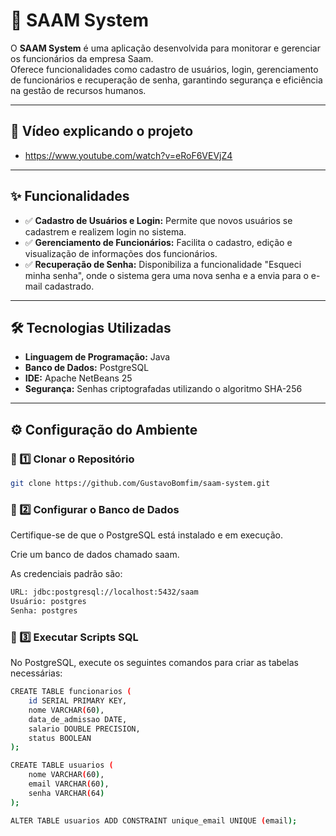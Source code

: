 # 🚀 SAAM System

O **SAAM System** é uma aplicação desenvolvida para monitorar e gerenciar os funcionários da empresa Saam.  
Oferece funcionalidades como cadastro de usuários, login, gerenciamento de funcionários e recuperação de senha, garantindo segurança e eficiência na gestão de recursos humanos.

---
## 📸 Vídeo explicando o projeto
- https://www.youtube.com/watch?v=eRoF6VEVjZ4

---

## ✨ Funcionalidades

- ✅ **Cadastro de Usuários e Login:** Permite que novos usuários se cadastrem e realizem login no sistema.  
- ✅ **Gerenciamento de Funcionários:** Facilita o cadastro, edição e visualização de informações dos funcionários.  
- ✅ **Recuperação de Senha:** Disponibiliza a funcionalidade "Esqueci minha senha", onde o sistema gera uma nova senha e a envia para o e-mail cadastrado.  

---

## 🛠 Tecnologias Utilizadas

- **Linguagem de Programação:** Java  
- **Banco de Dados:** PostgreSQL
- **IDE:** Apache NetBeans 25
- **Segurança:** Senhas criptografadas utilizando o algoritmo SHA-256  

---

## ⚙️ Configuração do Ambiente

### 🔹 1️⃣ Clonar o Repositório

```bash
git clone https://github.com/GustavoBomfim/saam-system.git
```

### 🔹 2️⃣ Configurar o Banco de Dados

Certifique-se de que o PostgreSQL está instalado e em execução.

Crie um banco de dados chamado saam.

As credenciais padrão são:

```bash
URL: jdbc:postgresql://localhost:5432/saam
Usuário: postgres
Senha: postgres
```

### 🔹 3️⃣ Executar Scripts SQL

No PostgreSQL, execute os seguintes comandos para criar as tabelas necessárias:

```bash
CREATE TABLE funcionarios (
    id SERIAL PRIMARY KEY,
    nome VARCHAR(60),
    data_de_admissao DATE,
    salario DOUBLE PRECISION,
    status BOOLEAN
);

CREATE TABLE usuarios (
    nome VARCHAR(60),
    email VARCHAR(60),
    senha VARCHAR(64)
);

ALTER TABLE usuarios ADD CONSTRAINT unique_email UNIQUE (email);
```
